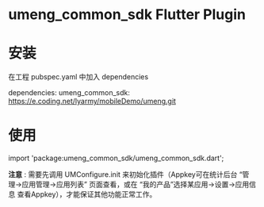 # umeng_common_sdk Flutter Plugin

# 安装

在工程 pubspec.yaml 中加入 dependencies

dependencies:
  umeng_common_sdk: https://e.coding.net/lyarmy/mobileDemo/umeng.git

# 使用

import 'package:umeng_common_sdk/umeng_common_sdk.dart';

**注意** : 需要先调用 UMConfigure.init 来初始化插件（Appkey可在统计后台 “管理->应用管理->应用列表” 页面查看，或在 “我的产品”选择某应用->设置->应用信息 查看Appkey），才能保证其他功能正常工作。